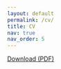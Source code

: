 ```yaml
---
layout: default
permalink: /cv/
title: CV
nav: true
nav_order: 5
---
```


<div class="post">
  <p><a href="https://www.abehandler.com/static/cv.pdf" target="_blank">Download (PDF)</a></p>
</div>